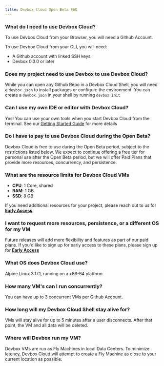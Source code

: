```yaml
---
title: Devbox Cloud Open Beta FAQ
---
```


### What do I need to use Devbox Cloud?

To use Devbox Cloud from your Browser, you will need a Github Account. 

To use Devbox Cloud from your CLI, you will need: 

* A Github account with linked SSH keys
* Devbox 0.3.0 or later 

### Does my project need to use Devbox to use Devbox Cloud?

While you can open any Github Repo in a Devbox Cloud Shell, you will need a `devbox.json` to install packages or configure the environment. You can create a `devbox.json` in your shell by running `devbox init`

### Can I use my own IDE or editor with Devbox Cloud?

Yes! You can use your own tools when you start Devbox Cloud from the terminal. See our [Getting Started Guide](getting_started.md) for more details

### Do I have to pay to use Devbox Cloud during the Open Beta?

Devbox Cloud is free to use during the Open Beta period, subject to the restrictions listed below. We expect to continue offering a free tier for personal use after the Open Beta period, but we will offer Paid Plans that provide more resources, concurrency, and persistence. 

### What are the resource limits for Devbox Cloud VMs

* **CPU**: 1 Core, shared
* **RAM**: 1 GB
* **SSD**: 8 GB

If you need additional resources for your project, please reach out to us for **[Early Access](https://jetpack-io.typeform.com/devbox-cloud)**

### I want to request more resources, persistence, or a different OS for my VM

Future releases will add more flexibility and features as part of our paid plans. If you'd like to sign up for early access to these plans, please sign up for **[Early Access](https://jetpack-io.typeform.com/devbox-cloud)**

### What OS does Devbox Cloud use?

Alpine Linux 3.17.1, running on a x86-64 platform

### How many VM's can I run concurrently?

You can have up to 3 concurrent VMs per Github Account. 

### How long will my Devbox Cloud Shell stay alive for?

VMs will stay alive for up to 5 minutes after a user disconnects. After that point, the VM and all data will be deleted.

### Where will Devbox run my VM?

Devbox VMs are run as Fly Machines in local Data Centers. To minimize latency, Devbox Cloud will attempt to create a Fly Machine as close to your current location as possible. 


